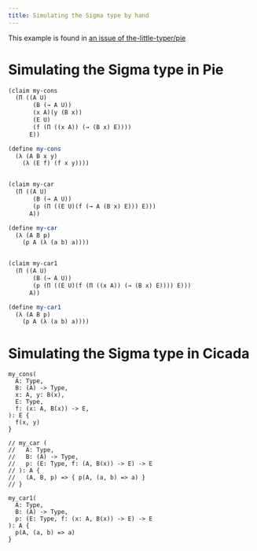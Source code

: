 ```yaml
---
title: Simulating the Sigma type by hand
---
```


This example is found in [an issue of the-little-typer/pie](https://github.com/the-little-typer/pie/issues/42)

# Simulating the Sigma type in Pie

``` scheme
(claim my-cons
  (Π ((A U)
       (B (→ A U))
       (x A)(y (B x))
       (E U)
       (f (Π ((x A)) (→ (B x) E))))
      E))

(define my-cons
  (λ (A B x y)
    (λ (E f) (f x y))))


(claim my-car
  (Π ((A U)
       (B (→ A U))
       (p (Π ((E U)(f (→ A (B x) E))) E)))
      A))

(define my-car
  (λ (A B p)
    (p A (λ (a b) a))))


(claim my-car1
  (Π ((A U)
       (B (→ A U))
       (p (Π ((E U)(f (Π ((x A)) (→ (B x) E)))) E)))
      A))

(define my-car1
  (λ (A B p)
    (p A (λ (a b) a))))
```

# Simulating the Sigma type in Cicada

``` cicada
my_cons(
  A: Type,
  B: (A) -> Type,
  x: A, y: B(x),
  E: Type,
  f: (x: A, B(x)) -> E,
): E {
  f(x, y)
}

// my_car (
//   A: Type,
//   B: (A) -> Type,
//   p: (E: Type, f: (A, B(x)) -> E) -> E
// ): A {
//   (A, B, p) => { p(A, (a, b) => a) }
// }

my_car1(
  A: Type,
  B: (A) -> Type,
  p: (E: Type, f: (x: A, B(x)) -> E) -> E
): A {
  p(A, (a, b) => a)
}
```
